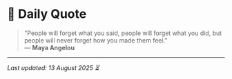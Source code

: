 # 📜 Daily Quote

> "People will forget what you said, people will forget what you did, but people will never forget how you made them feel."  
> — **Maya Angelou**

---

_Last updated: 13 August 2025 ⏳_
